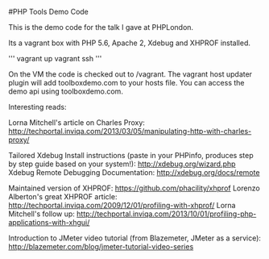 #PHP Tools Demo Code

This is the demo code for the talk I gave at PHPLondon.

Its a vagrant box with PHP 5.6, Apache 2, Xdebug and XHPROF installed.

'''
vagrant up
vagrant ssh
'''

On the VM the code is checked out to /vagrant. The vagrant host updater plugin will add
toolboxdemo.com to your hosts file. You can access the demo api using toolboxdemo.com.

Interesting reads:

Lorna Mitchell's article on Charles Proxy: http://techportal.inviqa.com/2013/03/05/manipulating-http-with-charles-proxy/

Tailored Xdebug Install instructions (paste in your PHPinfo, produces step by step guide based on your system!): http://xdebug.org/wizard.php
Xdebug Remote Debugging Documentation: http://xdebug.org/docs/remote

Maintained version of XHPROF: https://github.com/phacility/xhprof
Lorenzo Alberton's great XHPROF article: http://techportal.inviqa.com/2009/12/01/profiling-with-xhprof/
Lorna Mitchell's follow up: http://techportal.inviqa.com/2013/10/01/profiling-php-applications-with-xhgui/

Introduction to JMeter video tutorial (from Blazemeter, JMeter as a service): http://blazemeter.com/blog/jmeter-tutorial-video-series
